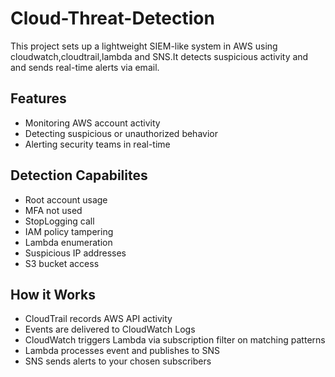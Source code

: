 # Cloud-Threat-Detection
This project sets up a lightweight SIEM-like system in AWS using cloudwatch,cloudtrail,lambda and SNS.It detects suspicious activity and and sends real-time alerts via email.

## Features
- Monitoring AWS account activity
- Detecting suspicious or unauthorized behavior 
- Alerting security teams in real-time
  
## Detection Capabilites
- Root account usage	
- MFA not used	
- StopLogging call	
- IAM policy tampering	
- Lambda enumeration	
- Suspicious IP addresses	
- S3 bucket access
## How it Works
- CloudTrail records AWS API activity
- Events are delivered to CloudWatch Logs
- CloudWatch triggers Lambda via subscription filter on matching patterns
- Lambda processes event and publishes to SNS
- SNS sends alerts to your chosen subscribers
